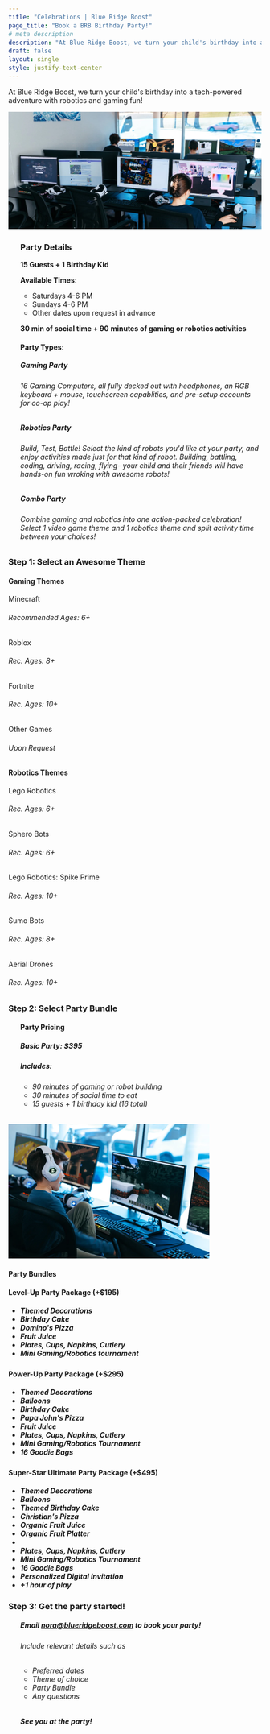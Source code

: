 ```yaml
---
title: "Celebrations | Blue Ridge Boost"
page_title: "Book a BRB Birthday Party!"
# meta description
description: "At Blue Ridge Boost, we turn your child's birthday into a tech-powered adventure with robotics and gaming fun!"
draft: false
layout: single
style: justify-text-center
---
```


<p>At Blue Ridge Boost, we turn your child's birthday into a tech-powered adventure with robotics and gaming fun!</p>
<img src="images/wideroom.webp" alt="BRB Gaming Room">
<!--<img src="images/fullroom.jpg" alt="BRB Gaming Room" width="500">-->
<div class="container section">
    <ul>
    <h3>Party Details</h3>
    <p><strong>15 Guests + 1 Birthday Kid</strong></p>
    <p><strong>Available Times:</strong></p> 
    <ul>
    <li>Saturdays 4-6 PM</li>
    <li>Sundays 4-6 PM</li>
    <li>Other dates upon request in advance</li>
    </ul>
    <p><strong>30 min of social time + 90 minutes of gaming or robotics activities</strong></p>
    </ul>
</div>
<div class="container section">
<ul>
<h4>Party Types:</h4>
<h5>Gaming Party</h5>
<h6>16 Gaming Computers, all fully decked out with headphones, an RGB keyboard + mouse, touchscreen capablities, and pre-setup accounts for co-op play!</h6>
<h5>Robotics Party</h5>
<h6>Build, Test, Battle! Select the kind of robots you'd like at your party, and enjoy activities made just for that kind of robot. Building, battling, coding, driving, racing, flying- your child and their friends will have hands-on fun wroking with awesome robots!</h6>
<h5>Combo Party</h5>
<h6>Combine gaming and robotics into one action-packed celebration! Select 1 video game theme and 1 robotics theme and split activity time between your choices!</h6>
</ul>
</div>



<div class="container section">
    <!--This needs to be in a row-->
    <h3>Step 1: Select an Awesome Theme</h3>
    <!--Make this a banner-->
    <div class="row row-cols-3">
        <div class="theme-card">
            <h4>Gaming Themes</h4>
            <!--Subtitle Needed-->
            <body>Minecraft</body> 
            <h6>Recommended Ages: 6+</h6>
            <body>Roblox</body> 
            <h6>Rec. Ages: 8+</h6>
            <body>Fortnite</body>
            <h6>Rec. Ages: 10+</h6>
            <body>Other Games</body> 
            <h6>Upon Request</h6>
        </div>
        <div class="theme-card">
            <h4>Robotics Themes</h4>
            <body>Lego Robotics</body> 
            <h6>Rec. Ages: 6+</h6>
            <body>Sphero Bots</body> 
            <h6>Rec. Ages: 6+</h6>
            <body>Lego Robotics: Spike Prime</body>
            <h6>Rec. Ages: 10+</h6>
            <body>Sumo Bots</body> 
            <h6>Rec. Ages: 8+</h6>
            <body>Aerial Drones</body> 
            <h6>Rec. Ages: 10+</h6>
        </div>
    </div>
</div>

<div class="container section">
        <h3>Step 2: Select Party Bundle</h3>
        <div class="row">
        <div class="columnparty">
        <ul>
            <h4>Party Pricing</h4>
            <h5>Basic Party: $395</h5>
            <h5>Includes:</h5>
            <ul>
                <h6>
                <li>90 minutes of gaming or robot building</li>
                <li>30 minutes of social time to eat</li>
                <li>15 guests + 1 birthday kid (16 total)</li>
                </h6>
            </ul>
            </ul>
        </div>
        <div class="columnparty">
            <img src="images/maxweb.webp" alt="Minecraft Setup" width="400">
        </div>
    </div>
    <div class="row">
        <h4>Party Bundles</h4>
    </div>
    <div class="row row-cols-3">
        <div class="theme-card">
            <!--super charged, gamer, pro, champion, vip-->
                <h4>Level-Up Party Package (+$195)</h4>
                <ul>
                    <h5>
                    <li>Themed Decorations</li>
                    <li>Birthday Cake</li>
                    <li>Domino's Pizza</li>
                    <li>Fruit Juice</li>
                    <li>Plates, Cups, Napkins, Cutlery</li>
                    <li>Mini Gaming/Robotics tournament</li>
                    </h5>
                </ul>
        </div>
        <div class="theme-card">
                <h4>Power-Up Party Package (+$295)</h4>
                <ul>
                    <h5>
                    <li>Themed Decorations</li>
                    <li>Balloons</li>
                    <li>Birthday Cake</li>
                    <li>Papa John's Pizza</li>
                    <li>Fruit Juice</li>
                    <li>Plates, Cups, Napkins, Cutlery</li>
                    <li>Mini Gaming/Robotics Tournament</li>
                    <li>16 Goodie Bags</li>
                    </h5>
                </ul>
        </div>
        <div class="theme-card">
                <h4> Super-Star Ultimate Party Package (+$495)</h4>
                <ul>
                    <h5>
                    <li>Themed Decorations</li>
                    <li>Balloons</li>
                    <li>Themed Birthday Cake</li>
                    <li>Christian's Pizza</li>
                    <li>Organic Fruit Juice</li>
                    <li>Organic Fruit Platter<li>
                    <li>Plates, Cups, Napkins, Cutlery</li>
                    <li>Mini Gaming/Robotics Tournament</li>
                    <li>16 Goodie Bags</li>
                    <li>Personalized Digital Invitation</li>
                    <li>+1 hour of play</li>
                    </h5>
                </ul>
        </div>
    </div>
    <div class="container section">
    <h3>Step 3: Get the party started!</h3>
    <!--I would like to make this an "email us" button later on-->
    <ul>
    <h5>Email <a href="mailto:nora@blueridgeboost.com">nora@blueridgeboost.com</a> to book your party!</h5>
    <h6>Include relevant details such as</h6>
    <ul>
    <h6>
        <li>Preferred dates</li>
        <li>Theme of choice</li>
        <li>Party Bundle</li>
        <li>Any questions</li>
        </h6>
    </ul>
    <h5>See you at the party!</h5>
    </ul>
    </div>
</div>

